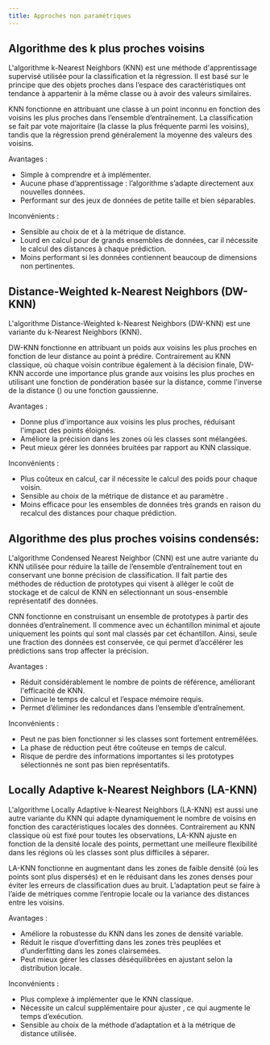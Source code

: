 ```yaml
---
title: Approches non paramétriques
---
```

## Algorithme des k plus proches voisins
L'algorithme k-Nearest Neighbors (KNN) est une méthode d'apprentissage supervisé utilisée pour la classification et la régression. Il est basé sur le principe que des objets proches dans l’espace des caractéristiques ont tendance à appartenir à la même classe ou à avoir des valeurs similaires.

KNN fonctionne en attribuant une classe à un point inconnu en fonction des voisins les plus proches dans l’ensemble d’entraînement. La classification se fait par vote majoritaire (la classe la plus fréquente parmi les voisins), tandis que la régression prend généralement la moyenne des valeurs des voisins.

Avantages :

- Simple à comprendre et à implémenter.
- Aucune phase d’apprentissage : l’algorithme s’adapte directement aux nouvelles données.
- Performant sur des jeux de données de petite taille et bien séparables.


Inconvénients :

- Sensible au choix de et à la métrique de distance.
- Lourd en calcul pour de grands ensembles de données, car il nécessite le calcul des distances à chaque prédiction.
- Moins performant si les données contiennent beaucoup de dimensions non pertinentes.


## Distance-Weighted k-Nearest Neighbors (DW-KNN)

L'algorithme Distance-Weighted k-Nearest Neighbors (DW-KNN) est une variante du k-Nearest Neighbors (KNN).

DW-KNN fonctionne en attribuant un poids aux voisins les plus proches en fonction de leur distance au point à prédire. Contrairement au KNN classique, où chaque voisin contribue également à la décision finale, DW-KNN accorde une importance plus grande aux voisins les plus proches en utilisant une fonction de pondération basée sur la distance, comme l'inverse de la distance () ou une fonction gaussienne.

Avantages :

- Donne plus d'importance aux voisins les plus proches, réduisant l'impact des points éloignés.
- Améliore la précision dans les zones où les classes sont mélangées.
- Peut mieux gérer les données bruitées par rapport au KNN classique.


Inconvénients :

- Plus coûteux en calcul, car il nécessite le calcul des poids pour chaque voisin.
- Sensible au choix de la métrique de distance et au paramètre .
- Moins efficace pour les ensembles de données très grands en raison du recalcul des distances pour chaque prédiction.

## Algorithme des plus proches voisins condensés:

L'algorithme Condensed Nearest Neighbor (CNN) est une autre variante du KNN utilisée pour réduire la taille de l’ensemble d’entraînement tout en conservant une bonne précision de classification. Il fait partie des méthodes de réduction de prototypes qui visent à alléger le coût de stockage et de calcul de KNN en sélectionnant un sous-ensemble représentatif des données.

CNN fonctionne en construisant un ensemble de prototypes à partir des données d’entraînement. Il commence avec un échantillon minimal et ajoute uniquement les points qui sont mal classés par cet échantillon. Ainsi, seule une fraction des données est conservée, ce qui permet d’accélérer les prédictions sans trop affecter la précision.

Avantages :

- Réduit considérablement le nombre de points de référence, améliorant l'efficacité de KNN.
- Diminue le temps de calcul et l’espace mémoire requis.
- Permet d’éliminer les redondances dans l’ensemble d’entraînement.


Inconvénients :

- Peut ne pas bien fonctionner si les classes sont fortement entremêlées.
- La phase de réduction peut être coûteuse en temps de calcul.
- Risque de perdre des informations importantes si les prototypes sélectionnés ne sont pas bien représentatifs.

## Locally Adaptive k-Nearest Neighbors (LA-KNN)


L'algorithme Locally Adaptive k-Nearest Neighbors (LA-KNN) est aussi une autre variante du KNN qui adapte dynamiquement le nombre de voisins en fonction des caractéristiques locales des données. Contrairement au KNN classique où est fixé pour toutes les observations, LA-KNN ajuste en fonction de la densité locale des points, permettant une meilleure flexibilité dans les régions où les classes sont plus difficiles à séparer.

LA-KNN fonctionne en augmentant dans les zones de faible densité (où les points sont plus dispersés) et en le réduisant dans les zones denses pour éviter les erreurs de classification dues au bruit. L’adaptation peut se faire à l’aide de métriques comme l’entropie locale ou la variance des distances entre les voisins.

Avantages :

- Améliore la robustesse du KNN dans les zones de densité variable.
- Réduit le risque d’overfitting dans les zones très peuplées et d’underfitting dans les zones clairsemées.
- Peut mieux gérer les classes déséquilibrées en ajustant selon la distribution locale.


Inconvénients :

- Plus complexe à implémenter que le KNN classique.
- Nécessite un calcul supplémentaire pour ajuster , ce qui augmente le temps d’exécution.
- Sensible au choix de la méthode d’adaptation et à la métrique de distance utilisée.
